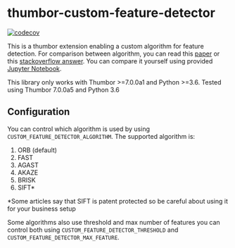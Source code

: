 # thumbor-custom-feature-detector

[![codecov](https://codecov.io/gh/ekapratama93/thumbor-custom-feature-detector/branch/master/graph/badge.svg?token=ZXDhWC2oWO)](https://codecov.io/gh/ekapratama93/thumbor-custom-feature-detector)

This is a thumbor extension enabling a custom algorithm for feature detection. For comparison between algorithm, you can read this [paper](https://ieeexplore.ieee.org/document/8346440) or this [stackoverflow answer](https://stackoverflow.com/questions/49963061/what-is-the-best-feature-detection/56901836#56901836). You can compare it yourself using provided [Jupyter Notebook](FeatureDetection.ipynb).

This library only works with Thumbor >=7.0.0a1 and Python >=3.6.
Tested using Thumbor 7.0.0a5 and Python 3.6

## Configuration

You can control which algorithm is used by using `CUSTOM_FEATURE_DETECTOR_ALGORITHM`. The supported algorithm is:

1. ORB (default)
2. FAST
3. AGAST
4. AKAZE
5. BRISK
6. SIFT*

*Some articles say that SIFT is patent protected so be careful about using it for your business setup

Some algorithms also use threshold and max number of features you can control both using `CUSTOM_FEATURE_DETECTOR_THRESHOLD` and `CUSTOM_FEATURE_DETECTOR_MAX_FEATURE`.
